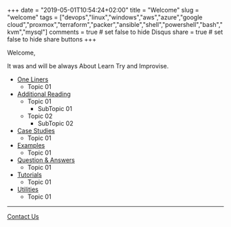 +++
date = "2019-05-01T10:54:24+02:00"
title = "Welcome"
slug = "welcome"
tags = ["devops","linux","windows","aws","azure","google cloud","proxmox","terraform","packer","ansible","shell","powershell","bash","kvm","mysql"]
comments = true # set false to hide Disqus
share = true    # set false to hide share buttons
+++

Welcome,

It was and will be always About Learn Try and Improvise.

- [One Liners](oneliners)
  * Topic 01
- [Additional Reading](additional-reading)
  * Topic 01
      + SubTopic 01
  * Topic 02
      + SubTopic 02
- [Case Studies](case-studies)
  * Topic 01
- [Examples](examples)
  * Topic 01
- [Question & Answers](question-answers)
  * Topic 01
- [Tutorials](tutorials/)
  * Topic 01
- [Utilities](utilities/)
  * Topic 01

---

[Contact Us](/)
